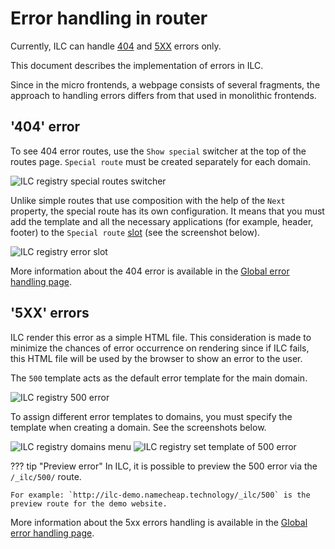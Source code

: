 # Error handling in router

Сurrently, ILC can handle [404](#404-error) and [5XX](#5xx-errors) errors only.

This document describes the implementation of errors in ILC.

Since in the micro frontends, a webpage consists of several fragments, the approach to handling errors differs from that used in monolithic frontends.

## '404' error

To see 404 error routes, use the `Show special` switcher at the top of the routes page. `Special route` must be created separately for each domain.

![ILC registry special routes switcher](../assets/routes/special-routes-switcher.png)

Unlike simple routes that use composition with the help of the `Next` property, the special route has its own configuration. It means that you must add the template and all the necessary applications (for example, header, footer) to the `Special route` [slot](./route_configuration_options.md#slot-configuration) (see the screenshot below).

![ILC registry error slot](../assets/routes/error-slot.png)

More information about the 404 error is available in the [Global error handling page](../global_error_handling.md#404-error-not-found).

## '5XX' errors

ILC render this error as a simple HTML file. This consideration is made to minimize the chances of error occurrence on rendering since if ILC fails, this HTML file will be used by the browser to show an error to the user.

The `500` template acts as the default error template for the main domain.

![ILC registry 500 error](../assets/routes/500-error.png)

To assign different error templates to domains, you must specify the template when creating a domain. See the screenshots below.

![ILC registry domains menu](../assets/routes/domain-create.png)
![ILC registry set template of 500 error](../assets/routes/set-template-for-domains.png)

??? tip "Preview error"
    In ILC, it is possible to preview the 500 error via the `/_ilc/500/` route.

    For example: `http://ilc-demo.namecheap.technology/_ilc/500` is the preview route for the demo website.

More information about the 5xx errors handling is available in the [Global error handling page](../global_error_handling.md#5xx-errors-unexpected-errors).
